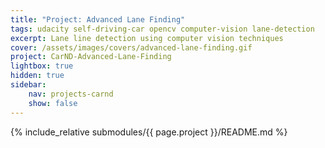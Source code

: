```yaml
---
title: "Project: Advanced Lane Finding"
tags: udacity self-driving-car opencv computer-vision lane-detection
excerpt: Lane line detection using computer vision techniques 
cover: /assets/images/covers/advanced-lane-finding.gif
project: CarND-Advanced-Lane-Finding
lightbox: true
hidden: true
sidebar:
    nav: projects-carnd
    show: false
---
```


{% include_relative submodules/{{ page.project }}/README.md %}